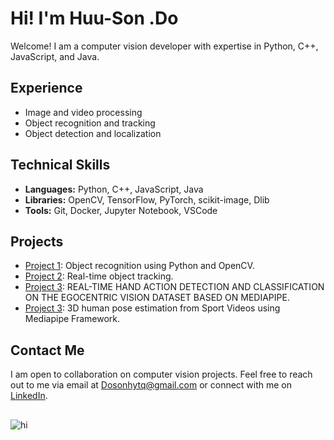 # Hi! I'm  Huu-Son .Do

Welcome! I am a computer vision developer with expertise in Python, C++, JavaScript, and Java.

## Experience

- Image and video processing
- Object recognition and tracking
- Object detection and localization

## Technical Skills

- **Languages:** Python, C++, JavaScript, Java
- **Libraries:** OpenCV, TensorFlow, PyTorch, scikit-image, Dlib
- **Tools:** Git, Docker, Jupyter Notebook, VSCode

## Projects

- [Project 1](https://example.com/project1): Object recognition using Python and OpenCV.
- [Project 2](https://example.com/project2): Real-time object tracking. 
- [Project 3](https://example.com/project3): REAL-TIME HAND ACTION DETECTION AND CLASSIFICATION ON THE EGOCENTRIC VISION DATASET BASED ON MEDIAPIPE.
- [Project 3](https://example.com/project4): 3D human pose estimation from Sport Videos using Mediapipe Framework.

## Contact Me

I am open to collaboration on computer vision projects. Feel free to reach out to me via email at Dosonhytq@gmail.com or connect with me on [LinkedIn](https://linkedin.com/in/your-profile).
##
![hi](https://i.gifer.com/Pic3.gif)

